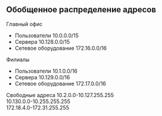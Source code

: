 ## Обобщенное распределение адресов 
Главный офис   
 - Пользователи 10.0.0.0/15
 - Сервера 10.128.0.0/15
 - Сетевое оборудование 172.16.0.0/16
 
Филиалы   
 - Пользователи 10.1.0.0/16
 - Сервера 10.129.0.0/16
-  Сетевое оборудование 172.17.0.0/16

Свободные адреса 
10.2.0.0-10.127.255.255  
10.130.0.0-10.255.255.255  
172.18.4.0-172.31.255.255

